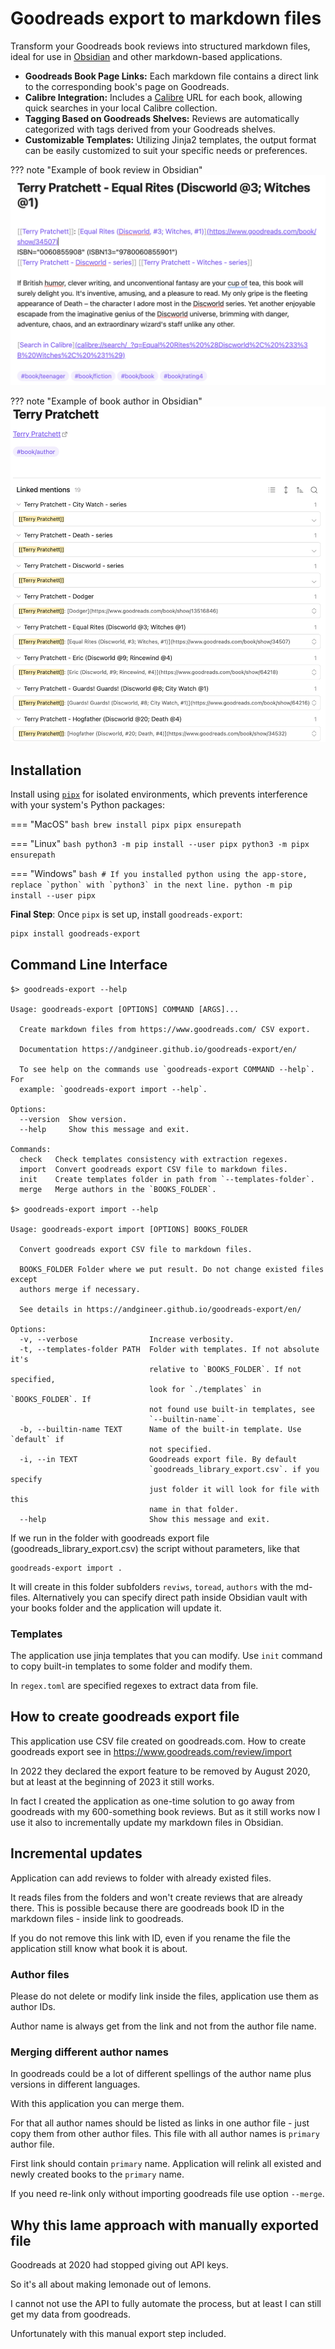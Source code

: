 # Goodreads export to markdown files

Transform your Goodreads book reviews into structured markdown files, 
ideal for use in [Obsidian](https://obsidian.md/) and other markdown-based applications.

- **Goodreads Book Page Links:** Each markdown file contains a direct link to the corresponding book's page on Goodreads.
- **Calibre Integration:** Includes a [Calibre](https://calibre-ebook.com/) URL for each book, allowing quick searches 
in your local Calibre collection.
- **Tagging Based on Goodreads Shelves:** Reviews are automatically categorized with tags derived from your Goodreads shelves.
- **Customizable Templates:** Utilizing Jinja2 templates, the output format can be easily customized to suit your specific needs or preferences.

??? note "Example of book review in Obsidian"
    ![goodreads.png](goodreads.png)

??? note "Example of book author in Obsidian"
    ![goodreads-author.png](goodreads-author.png)

## Installation
Install using [`pipx`](https://pypa.github.io/pipx/) for isolated environments, which prevents interference 
with your system's Python packages:

=== "MacOS"
    ```bash
    brew install pipx
    pipx ensurepath
    ```

=== "Linux"
    ```bash
    python3 -m pip install --user pipx
    python3 -m pipx ensurepath
    ```

=== "Windows"
    ```bash
    # If you installed python using the app-store, replace `python` with `python3` in the next line.
    python -m pip install --user pipx
    ```

**Final Step**: Once `pipx` is set up, install `goodreads-export`:

```bash
pipx install goodreads-export
```

## Command Line Interface

    $> goodreads-export --help

    Usage: goodreads-export [OPTIONS] COMMAND [ARGS]...

      Create markdown files from https://www.goodreads.com/ CSV export.

      Documentation https://andgineer.github.io/goodreads-export/en/

      To see help on the commands use `goodreads-export COMMAND --help`. For
      example: `goodreads-export import --help`.

    Options:
      --version  Show version.
      --help     Show this message and exit.

    Commands:
      check   Check templates consistency with extraction regexes.
      import  Convert goodreads export CSV file to markdown files.
      init    Create templates folder in path from `--templates-folder`.
      merge   Merge authors in the `BOOKS_FOLDER`.

    $> goodreads-export import --help

    Usage: goodreads-export import [OPTIONS] BOOKS_FOLDER

      Convert goodreads export CSV file to markdown files.

      BOOKS_FOLDER Folder where we put result. Do not change existed files except
      authors merge if necessary.

      See details in https://andgineer.github.io/goodreads-export/en/

    Options:
      -v, --verbose                Increase verbosity.
      -t, --templates-folder PATH  Folder with templates. If not absolute it's
                                   relative to `BOOKS_FOLDER`. If not specified,
                                   look for `./templates` in `BOOKS_FOLDER`. If
                                   not found use built-in templates, see
                                   `--builtin-name`.
      -b, --builtin-name TEXT      Name of the built-in template. Use `default` if
                                   not specified.
      -i, --in TEXT                Goodreads export file. By default
                                   `goodreads_library_export.csv`. if you specify
                                   just folder it will look for file with this
                                   name in that folder.
      --help                       Show this message and exit.

If we run in the folder with goodreads export file (goodreads_library_export.csv) the
script without parameters, like that

    goodreads-export import .

It will create in this folder subfolders `reviws`, `toread`, `authors` with the md-files.
Alternatively you can specify direct path inside Obsidian vault with your books folder
and the application will update it.

### Templates

The application use jinja templates that you can modify.
Use `init` command to copy built-in templates to some folder and modify them.

In `regex.toml` are specified regexes to extract data from file.

## How to create goodreads export file

This application use CSV file created on goodreads.com.
How to create goodreads export see in https://www.goodreads.com/review/import

In 2022 they declared the export feature to be removed by August 2020, but at least at the beginning of
2023 it still works.

In fact I created the application as one-time solution to go away from goodreads with
my 600-something book reviews. But as it still works now I use it also to incrementally update my
markdown files in Obsidian.

## Incremental updates

Application can add reviews to folder with already existed files.

It reads files from the folders and won't create reviews that are already there.
This is possible because there are goodreads book ID in the markdown files - inside link to goodreads.

If you do not remove this link with ID, even if you rename the file the application still
know what book it is about.

### Author files

Please do not delete or modify link inside the files, application use them as author IDs.

Author name is always get from the link and not from the author file name.

### Merging different author names

In goodreads could be a lot of different spellings of the author name plus versions in
different languages.

With this application you can merge them.

For that all author names should be listed as links in one author file -
just copy them from other author files.
This file with all author names is `primary` author file.

First link should contain `primary` name.
Application will relink all existed and newly created books to the `primary` name.

If you need re-link only without importing goodreads file use option `--merge`.

## Why this lame approach with manually exported file

Goodreads at 2020 had stopped giving out API keys.

So it's all about making lemonade out of lemons.

I cannot not use the API to fully automate the process,
but at least I can still get my data from goodreads.

Unfortunately with this manual export step included.